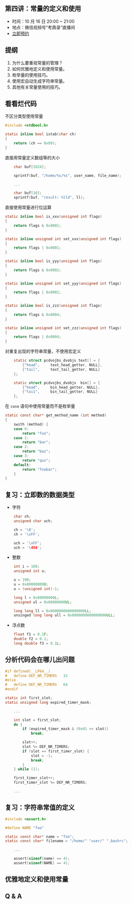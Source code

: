 ## 第四讲：常量的定义和使用

- 时间：10 月 16 日 20:00 ~ 21:00
- 地点：微信视频号“考鼎录”直播间
- [立即预约](#/3)

		
## 提纲

1. 为什么要重视常量的管理？
1. 如何优雅地定义和使用常量。
1. 枚举量的使用技巧。
1. 使用宏自动生成字符串常量。
1. 其他有关常量使用的技巧。

		
## 看看烂代码

	
不区分类型使用常量

```c
#include <stdbool.h>

static inline bool istab(char ch)
{
    return (ch == 0x09);
}
```

	
直接用常量定义数组等的大小

```c
    char buf[1024];

    sprintf(buf, "/home/%s/%s", user_name, file_name);

    ...

    char buf[16];
    sprintf(buf, "result: %lld", ll);
```

	
直接使用常量进行位运算

```c
static inline bool is_xxx(unsigned int flags)
{
    return flags & 0x0001;
}

static inline unsigned int set_xxx(unsigned int flags)
{
    return flags | 0x0001;
}

static inline bool is_yyy(unsigned int flags)
{
    return flags & 0x0002;
}

static inline unsigned int set_yyy(unsigned int flags)
{
    return flags | 0x0002;
}

static inline bool is_zzz(unsigned int flags)
{
    return flags & 0x0004;
}

static inline unsigned int set_zzz(unsigned int flags)
{
    return flags | 0x0004;
}
```

	
对重复出现的字符串常量，不使用宏定义

```c
    static struct pcdvojbs_dvobjs text[] = {
        {"head",     text_head_getter, NULL},
        {"tail",     text_tail_getter, NULL}
    };

    static struct pcdvojbs_dvobjs  bin[] = {
        {"head",     bin_head_getter, NULL},
        {"tai1",     bin_tail_getter, NULL}
    };
```

	
在 `case` 语句中使用常量而不是枚举量

```c
static const char* get_method_name (int method)
{
    swith (method) {
    case 0:
        return "foo";
    case 1:
        return "bar";
    case 2:
        return "baz";
    case 3:
        return "qux";
    default:
        return "foobar";
    }
}

```

		
## 复习：立即数的数据类型

- 字符

```c
    char ch;
    unsigned char uch;

    ch = '\0';
    ch = '\xFF';

    uch = '\xFF';
    uch = '\456';
```

	
- 整数

```c
    int i = 100;
    unsigned int u;

    u = 100;
    u = 0x80000000U;
    u = (unsigned int)-1;

    long l = 0x80000000L;
    unsigned ul = 0x80000000UL;

    long long ll = 0x8000000000000000LL;
    unsinged long long ull = 0x8000000000000000ULL;
```

	
- 浮点数

```c
    float f1 = 0.1F;
    double f2 = 0.1;
    long double f3 = 0.1L;
```

		
## 分析代码会在哪儿出问题

```c
#if defined(__LP64__)
#   define DEF_NR_TIMERS   32
#else
#   define DEF_NR_TIMERS   64
#endif

static int first_slot;
static unsigned long expired_timer_mask;

    ...

    int slot = first_slot;
    do {
        if (expired_timer_mask & (0x01 << slot))
            break;

        slot++;
        slot %= DEF_NR_TIMERS;
        if (slot == first_timer_slot) {
            slot = -1;
            break;
        }
    } while (1);

    first_timer_slot++;
    first_timer_slot %= DEF_NR_TIMERS;

    ...
```

		
## 复习：字符串常值的定义

```c
#include <assert.h>

#define NAME "foo"

static const char* name = "foo";
static const char* filename = "/home/" "user/" ".bashrc";

    ...

    assert(sizeof(name) == 4);
    assert(sizeof(NAME) == 4);
```

		
## 优雅地定义和使用常量

		
## Q & A

